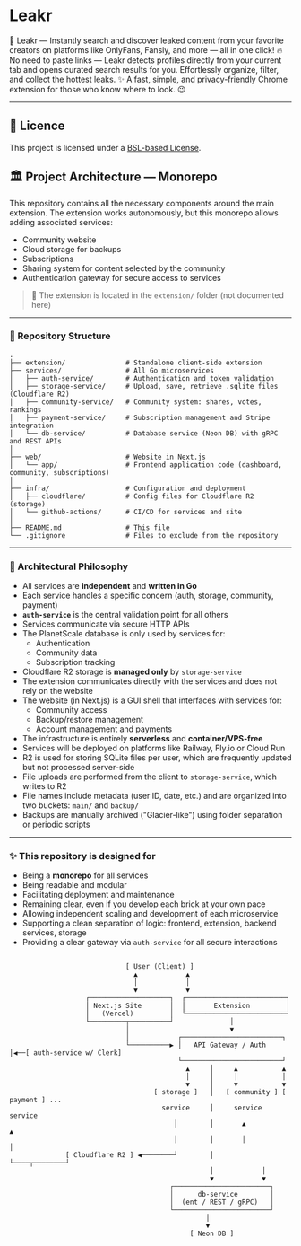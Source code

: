 # Leakr

🚀 Leakr — Instantly search and discover leaked content from your favorite creators on platforms like OnlyFans, Fansly, and more — all in one click! 🔥 No need to paste links — Leakr detects profiles directly from your current tab and opens curated search results for you. Effortlessly organize, filter, and collect the hottest leaks. ✨ A fast, simple, and privacy-friendly Chrome extension for those who know where to look. 😉

---

## 📜 Licence

This project is licensed under a [BSL-based License](LICENSE).

## 🏛️ Project Architecture — Monorepo

This repository contains all the necessary components around the main extension.
The extension works autonomously, but this monorepo allows adding associated services:

- Community website
- Cloud storage for backups
- Subscriptions
- Sharing system for content selected by the community
- Authentication gateway for secure access to services

> 📌 The extension is located in the `extension/` folder (not documented here)

---

### 📆 Repository Structure

```b
.
├── extension/               # Standalone client-side extension
├── services/                # All Go microservices
│   ├── auth-service/        # Authentication and token validation
│   ├── storage-service/     # Upload, save, retrieve .sqlite files (Cloudflare R2)
│   ├── community-service/   # Community system: shares, votes, rankings
│   ├── payment-service/     # Subscription management and Stripe integration
│   └── db-service/          # Database service (Neon DB) with gRPC and REST APIs
│
├── web/                     # Website in Next.js
│   └── app/                 # Frontend application code (dashboard, community, subscriptions)
│
├── infra/                   # Configuration and deployment
│   ├── cloudflare/          # Config files for Cloudflare R2 (storage)
│   └── github-actions/      # CI/CD for services and site
│
├── README.md                # This file
└── .gitignore               # Files to exclude from the repository
```

---

### 🧠 Architectural Philosophy

- All services are **independent** and **written in Go**
- Each service handles a specific concern (auth, storage, community, payment)
- **`auth-service`** is the central validation point for all others
- Services communicate via secure HTTP APIs
- The PlanetScale database is only used by services for:
  - Authentication
  - Community data
  - Subscription tracking
- Cloudflare R2 storage is **managed only** by `storage-service`
- The extension communicates directly with the services and does not rely on the website
- The website (in Next.js) is a GUI shell that interfaces with services for:
  - Community access
  - Backup/restore management
  - Account management and payments
- The infrastructure is entirely **serverless** and **container/VPS-free**
- Services will be deployed on platforms like Railway, Fly.io or Cloud Run
- R2 is used for storing SQLite files per user, which are frequently updated but not processed server-side
- File uploads are performed from the client to `storage-service`, which writes to R2
- File names include metadata (user ID, date, etc.) and are organized into two buckets: `main/` and `backup/`
- Backups are manually archived ("Glacier-like") using folder separation or periodic scripts

---

### ✨ This repository is designed for

- Being a **monorepo** for all services
- Being readable and modular
- Facilitating deployment and maintenance
- Remaining clear, even if you develop each brick at your own pace
- Allowing independent scaling and development of each microservice
- Supporting a clean separation of logic: frontend, extension, backend services, storage
- Providing a clear gateway via `auth-service` for all secure interactions

```b

                             [ User (Client) ]
                               ▲            ▲
                               │            │
                               ▼            ▼
                   ┌────────────────────┐  ┌─────────────────────────┐
                   │ Next.js Site       │  │       Extension         │
                   │   (Vercel)         │  └─────────────────────────┘
                   └─────────┬──────────┘              │
                             │                         ▼
                             │            ┌─────────────────────────┐
                             └──────────▶ │   API Gateway / Auth    │◀──[ auth-service w/ Clerk]
                                          └─────────────────────────┘
                                            ▲     │     ▲           ▲
                                            │     │     │           │
                                            ▼     │     ▼           ▼
                                    [ storage ]   │   [ community ] [ payment ] ...
                                      service     │     service       service
                                         │        │       ▲             ▲
                                         │        │       │             │
              [ Cloudflare R2 ] ◀────────┘        │       └────┬────────┘
                                                  │            │
                                                  ▼            ▼
                                        ┌────────────────────────┐
                                        │      db-service        │
                                        │  (ent / REST / gRPC)   │
                                        └────────────────────────┘
                                                 │
                                                 ▼
                                             [ Neon DB ]

